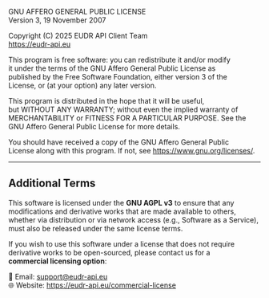 GNU AFFERO GENERAL PUBLIC LICENSE  
Version 3, 19 November 2007

Copyright (C) 2025 EUDR API Client Team  
https://eudr-api.eu

This program is free software: you can redistribute it and/or modify  
it under the terms of the GNU Affero General Public License as  
published by the Free Software Foundation, either version 3 of the  
License, or (at your option) any later version.

This program is distributed in the hope that it will be useful,  
but WITHOUT ANY WARRANTY; without even the implied warranty of  
MERCHANTABILITY or FITNESS FOR A PARTICULAR PURPOSE. See the  
GNU Affero General Public License for more details.

You should have received a copy of the GNU Affero General Public  
License along with this program. If not, see <https://www.gnu.org/licenses/>.

---

## Additional Terms

This software is licensed under the **GNU AGPL v3** to ensure that any  
modifications and derivative works that are made available to others,  
whether via distribution or via network access (e.g., Software as a Service),  
must also be released under the same license terms.

If you wish to use this software under a license that does not require  
derivative works to be open-sourced, please contact us for a  
**commercial licensing option**:

📧 Email: support@eudr-api.eu  
🌐 Website: https://eudr-api.eu/commercial-license
